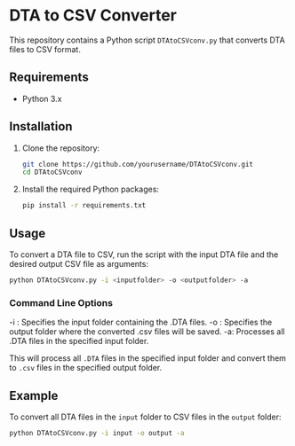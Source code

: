 # DTA to CSV Converter

This repository contains a Python script `DTAtoCSVconv.py` that converts DTA files to CSV format.

## Requirements

- Python 3.x

## Installation

1. Clone the repository:
    ```sh
    git clone https://github.com/yourusername/DTAtoCSVconv.git
    cd DTAtoCSVconv
    ```

2. Install the required Python packages:
    ```sh
    pip install -r requirements.txt
    ```

## Usage

To convert a DTA file to CSV, run the script with the input DTA file and the desired output CSV file as arguments:
```sh
python DTAtoCSVconv.py -i <inputfolder> -o <outputfolder> -a
```
### Command Line Options
-i <inputfolder>: Specifies the input folder containing the .DTA files.
-o <outputfolder>: Specifies the output folder where the converted .csv files will be saved.
-a: Processes all .DTA files in the specified input folder.

This will process all `.DTA` files in the specified input folder and convert them to `.csv` files in the specified output folder.

## Example
To convert all DTA files in the `input` folder to CSV files in the `output` folder:

```sh
python DTAtoCSVconv.py -i input -o output -a
```

